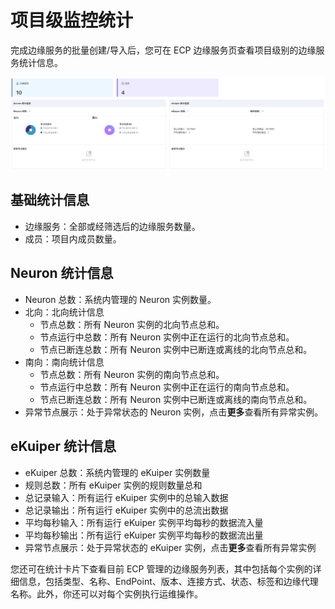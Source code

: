 # 项目级监控统计

完成边缘服务的批量创建/导入后，您可在 ECP 边缘服务页查看项目级别的边缘服务统计信息。

![edge-list-pro_monitor](./_assets/edge-list-pro_monitor.png)

## 基础统计信息

- 边缘服务：全部或经筛选后的边缘服务数量。
- 成员：项目内成员数量。

## Neuron 统计信息

- Neuron 总数：系统内管理的 Neuron 实例数量。
- 北向：北向统计信息
   - 节点总数：所有 Neuron 实例的北向节点总和。
   - 节点运行中总数：所有 Neuron 实例中正在运行的北向节点总和。
   - 节点已断连总数：所有 Neuron 实例中已断连或离线的北向节点总和。
- 南向：南向统计信息
   - 节点总数：所有 Neuron 实例的南向节点总和。
   - 节点运行中总数：所有 Neuron 实例中正在运行的南向节点总和。
   - 节点已断连总数：所有 Neuron 实例中已断连或离线的南向节点总和。
- 异常节点展示：处于异常状态的 Neuron 实例，点击**更多**查看所有异常实例。

## eKuiper 统计信息

- eKuiper 总数：系统内管理的 eKuiper 实例数量
- 规则总数：所有 eKuiper 实例的规则数量总和
- 总记录输入：所有运行 eKuiper 实例中的总输入数据
- 总记录输出：所有运行 eKuiper 实例中的总流出数据
- 平均每秒输入：所有运行 eKuiper 实例平均每秒的数据流入量
- 平均每秒输出：所有运行 eKuiper 实例平均每秒的数据流出量
- 异常节点展示：处于异常状态的 eKuiper 实例，点击**更多**查看所有异常实例

您还可在统计卡片下查看目前 ECP 管理的边缘服务列表，其中包括每个实例的详细信息，包括类型、名称、EndPoint、版本、连接方式、状态、标签和边缘代理名称。此外，你还可以对每个实例执行运维操作。
